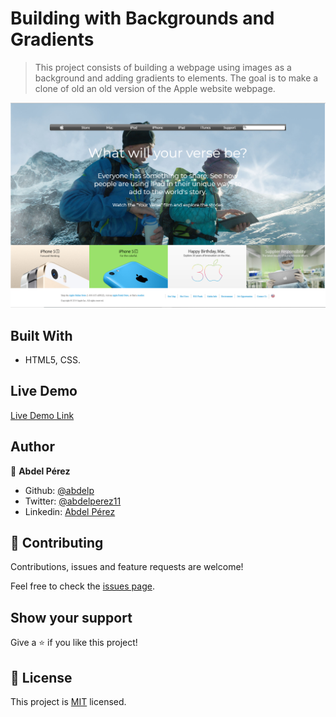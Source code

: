 # Building with Backgrounds and Gradients

> This project consists of building a webpage using images as a background and adding gradients to elements. The goal is to make a clone of old an old version of the Apple website webpage.

![screenshot](./app_screenshot.png)


## Built With

- HTML5, CSS.

## Live Demo

[Live Demo Link](https://rawcdn.githack.com/abdelp/building-with-backgrounds-and-gradients/241a7534481d5b5d6563967d1d67bc1a5f2f2304/index.html)

## Author

👤 **Abdel Pérez**

- Github: [@abdelp](https://github.com/abdelp/)
- Twitter: [@abdelperez11](https://twitter.com/abdelperez11)
- Linkedin: [Abdel Pérez](https://www.linkedin.com/in/abdel-p%C3%A9rez-t%C3%A9llez-72b2aa153/)


## 🤝 Contributing

Contributions, issues and feature requests are welcome!

Feel free to check the [issues page](issues/).

## Show your support

Give a ⭐️ if you like this project!

## 📝 License

This project is [MIT](lic.url) licensed.
